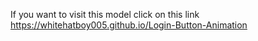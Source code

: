 If you want to visit this model click on this link https://whitehatboy005.github.io/Login-Button-Animation

